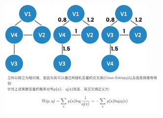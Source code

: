 ![Alt text](image-46.png)
![Alt text](image-47.png)
![Alt text](image-48.png)
![Alt text](image-49.png)